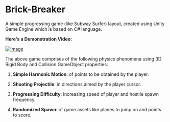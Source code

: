 # **Brick-Breaker**

A simple progressing game (like Subway Surfer) layout, created using Unity Game Engine which is based on C# language.

**Here's a Demonstration Video:**

[![image](https://user-images.githubusercontent.com/73461681/176995964-1bea2109-f2ef-4f8c-90b9-c1fb3bb2830d.png)](https://youtu.be/A6w2vCkSskY)


The above game comprises of the following physics phenomena using 3D Rigid Body and Collision GameObject properties:

1) **Simple Harmonic Motion**: of points to be obtained by the player.

2) **Shooting Projectile**: in directions,aimed by the player cursor.

3) **Progressing Difficulty**: Increasing speed of player and hostile spawn frequency.

4) **Randomized Spawn**: of game assets like planes to jump on and points to score.
